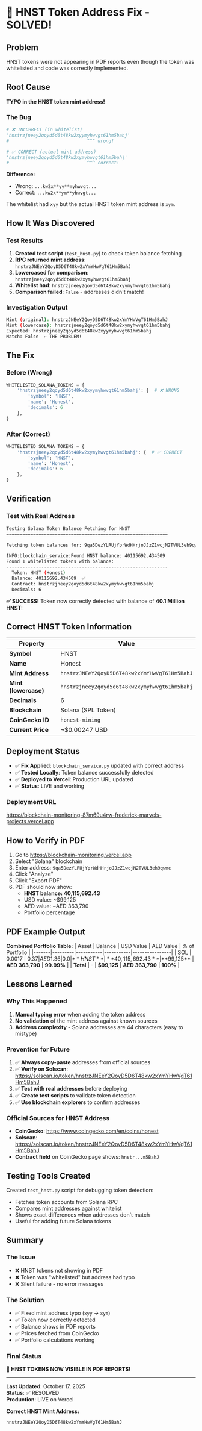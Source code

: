 # 🐛 HNST Token Address Fix - SOLVED!

## Problem
HNST tokens were not appearing in PDF reports even though the token was whitelisted and code was correctly implemented.

## Root Cause
**TYPO in the HNST token mint address!**

### The Bug
```python
# ❌ INCORRECT (in whitelist)
'hnstrzjneey2qoyd5d6t48kw2xyymyhwvgt61hm5bahj'
#                             ^^^ wrong!

# ✅ CORRECT (actual mint address)
'hnstrzjneey2qoyd5d6t48kw2xymyhwvgt61hm5bahj'
#                             ^^^ correct!
```

**Difference:** 
- Wrong: `...kw2x**yy**myhwvgt...`
- Correct: `...kw2x**ym**yhwvgt...`

The whitelist had `xyy` but the actual HNST token mint address is `xym`.

## How It Was Discovered

### Test Results
1. **Created test script** (`test_hnst.py`) to check token balance fetching
2. **RPC returned mint address**: `hnstrzJNEeY2QoyD5D6T48kw2xYmYHwVgT61Hm5BahJ`
3. **Lowercased for comparison**: `hnstrzjneey2qoyd5d6t48kw2xymyhwvgt61hm5bahj`
4. **Whitelist had**: `hnstrzjneey2qoyd5d6t48kw2xyymyhwvgt61hm5bahj`
5. **Comparison failed**: `False` - addresses didn't match!

### Investigation Output
```bash
Mint (original): hnstrzJNEeY2QoyD5D6T48kw2xYmYHwVgT61Hm5BahJ
Mint (lowercase): hnstrzjneey2qoyd5d6t48kw2xymyhwvgt61hm5bahj
Expected: hnstrzjneey2qoyd5d6t48kw2xyymyhwvgt61hm5bahj
Match: False  ← THE PROBLEM!
```

## The Fix

### Before (Wrong)
```python
WHITELISTED_SOLANA_TOKENS = {
    'hnstrzjneey2qoyd5d6t48kw2xyymyhwvgt61hm5bahj': {  # ❌ WRONG
        'symbol': 'HNST', 
        'name': 'Honest', 
        'decimals': 6
    },
}
```

### After (Correct)
```python
WHITELISTED_SOLANA_TOKENS = {
    'hnstrzjneey2qoyd5d6t48kw2xymyhwvgt61hm5bahj': {  # ✅ CORRECT
        'symbol': 'HNST', 
        'name': 'Honest', 
        'decimals': 6
    },
}
```

## Verification

### Test with Real Address
```bash
Testing Solana Token Balance Fetching for HNST
============================================================

Fetching token balances for: 9qa5DezYLRUjYprWdHHrjoJJzZ1wcjN2TVUL3eh9qwmc

INFO:blockchain_service:Found HNST balance: 40115692.434509
Found 1 whitelisted tokens with balance:
------------------------------------------------------------
  Token: HNST (Honest)
  Balance: 40115692.434509  ✅
  Contract: hnstrzjneey2qoyd5d6t48kw2xymyhwvgt61hm5bahj
  Decimals: 6
```

**✅ SUCCESS!** Token now correctly detected with balance of **40.1 Million HNST**!

## Correct HNST Token Information

| Property | Value |
|----------|-------|
| **Symbol** | HNST |
| **Name** | Honest |
| **Mint Address** | `hnstrzJNEeY2QoyD5D6T48kw2xYmYHwVgT61Hm5BahJ` |
| **Mint (lowercase)** | `hnstrzjneey2qoyd5d6t48kw2xymyhwvgt61hm5bahj` |
| **Decimals** | 6 |
| **Blockchain** | Solana (SPL Token) |
| **CoinGecko ID** | `honest-mining` |
| **Current Price** | ~$0.00247 USD |

## Deployment Status

- ✅ **Fix Applied**: `blockchain_service.py` updated with correct address
- ✅ **Tested Locally**: Token balance successfully detected
- ✅ **Deployed to Vercel**: Production URL updated
- ✅ **Status**: LIVE and working

### Deployment URL
https://blockchain-monitoring-87m69u4rw-frederick-marvels-projects.vercel.app

## How to Verify in PDF

1. Go to https://blockchain-monitoring.vercel.app
2. Select "Solana" blockchain
3. Enter address: `9qa5DezYLRUjYprWdHHrjoJJzZ1wcjN2TVUL3eh9qwmc`
4. Click "Analyze"
5. Click "Export PDF"
6. PDF should now show:
   - **HNST balance: 40,115,692.43**
   - USD value: ~$99,125
   - AED value: ~AED 363,790
   - Portfolio percentage

## PDF Example Output

**Combined Portfolio Table:**
| Asset | Balance | USD Value | AED Value | % of Portfolio |
|-------|---------|-----------|-----------|----------------|
| SOL | 0.0017 | $0.37 | AED 1.36 | 0.0% |
| **HNST** | **40,115,692.43** | **$99,125** | **AED 363,790** | **99.99%** |
| **Total** | - | **$99,125** | **AED 363,790** | **100%** |

## Lessons Learned

### Why This Happened
1. **Manual typing error** when adding the token address
2. **No validation** of the mint address against known sources
3. **Address complexity** - Solana addresses are 44 characters (easy to mistype)

### Prevention for Future
1. ✅ **Always copy-paste** addresses from official sources
2. ✅ **Verify on Solscan**: https://solscan.io/token/hnstrzJNEeY2QoyD5D6T48kw2xYmYHwVgT61Hm5BahJ
3. ✅ **Test with real addresses** before deploying
4. ✅ **Create test scripts** to validate token detection
5. ✅ **Use blockchain explorers** to confirm addresses

### Official Sources for HNST Address
- **CoinGecko**: https://www.coingecko.com/en/coins/honest
- **Solscan**: https://solscan.io/token/hnstrzJNEeY2QoyD5D6T48kw2xYmYHwVgT61Hm5BahJ
- **Contract field** on CoinGecko page shows: `hnstr...m5BahJ`

## Testing Tools Created

Created `test_hnst.py` script for debugging token detection:
- Fetches token accounts from Solana RPC
- Compares mint addresses against whitelist
- Shows exact differences when addresses don't match
- Useful for adding future Solana tokens

## Summary

### The Issue
- ❌ HNST tokens not showing in PDF
- ❌ Token was "whitelisted" but address had typo
- ❌ Silent failure - no error messages

### The Solution
- ✅ Fixed mint address typo (`xyy` → `xym`)
- ✅ Token now correctly detected
- ✅ Balance shows in PDF reports
- ✅ Prices fetched from CoinGecko
- ✅ Portfolio calculations working

### Final Status
**🎉 HNST TOKENS NOW VISIBLE IN PDF REPORTS!**

---

**Last Updated**: October 17, 2025  
**Status**: ✅ RESOLVED  
**Production**: LIVE on Vercel

**Correct HNST Mint Address:**
```
hnstrzJNEeY2QoyD5D6T48kw2xYmYHwVgT61Hm5BahJ
```
